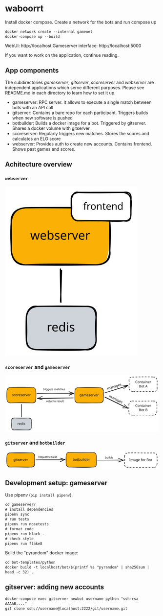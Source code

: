 # waboorrt

Install docker compose. Create a network for the bots and run compose up

    docker network create --internal gamenet
    docker-compose up --build

WebUI: http://localhost
Gameserver interface: http://localhost:5000

If you want to work on the application, continue reading.

## App components

The subdirectories *gameserver*, *gitserver*, *scoreserver* and *webserver* are independent
applications which serve different purposes. Please see README.md in each directory to
learn how to set it up.

- gameserver: RPC server. It allows to execute a single match between bots with an API call
- gitserver: Contains a bare repo for each participant. Triggers builds when new software is pushed
- botbuilder: Builds a docker image for a bot. Triggered by gitserver. Shares a docker volume with gitserver
- scoreserver: Regularly triggers new matches. Stores the scores and calculates an ELO score
- webserver: Provides auth to create new accounts. Contains frontend. Shows past games and scores.

## Achitecture overview

### `webserver`

<img src="./docs/webserver.svg" alt="The frontend is intergrated in the webserver service. The webserver uses redis as datasource."/>

### `scoreserver` and `gameserver`

<img src="./docs/scoreserver.svg" alt="The scoreserver triggers matches on gameserver which manages contianers of bots. The scoreserver uses redis as datastore."/>

### `gitserver` and `botbuilder`

<img src="./docs/botbuilder.svg" alt="The gitserver requests a build at the botbuilder. The botbuilder builds the image for a bot."/>

## Development setup: gameserver

Use pipenv (`pip install pipenv`).

    cd gameserver/
    # install dependencies
    pipenv sync
    # run tests
    pipenv run nosetests
    # format code
    pipenv run black .
    # check style
    pipenv run flake8

Build the "pyrandom" docker image:

    cd bot-templates/python
    docker build -t localhost/bot/$(printf %s "pyrandom" | sha256sum | head -c 32) .

## gitserver: adding new accounts

    docker-compose exec gitserver newbot username python "ssh-rsa AAAAB...."
    git clone ssh://username@localhost:2222/git/username.git
